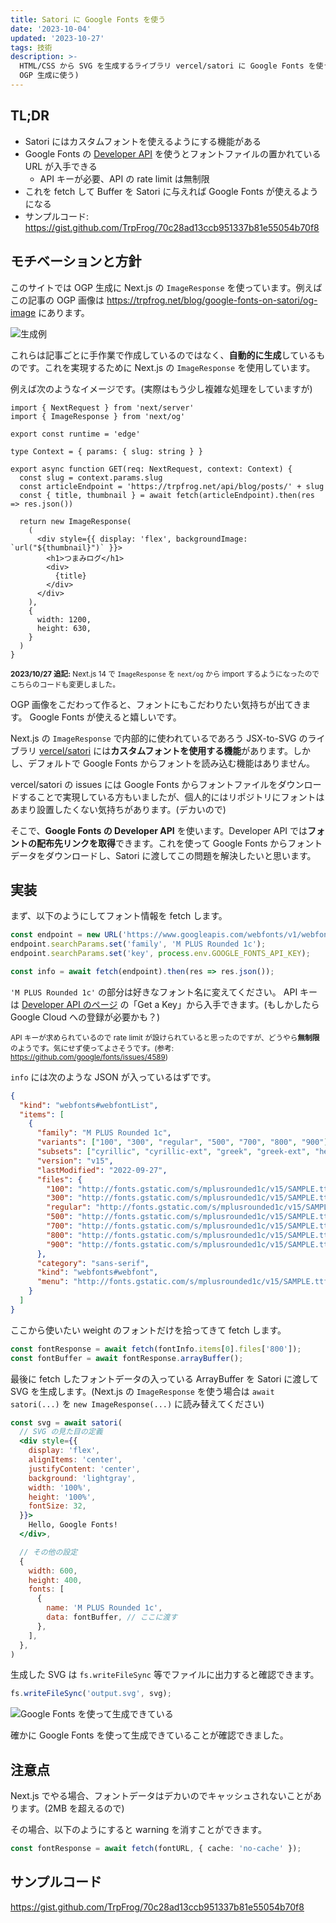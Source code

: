 ```yaml
---
title: Satori に Google Fonts を使う
date: '2023-10-04'
updated: '2023-10-27'
tags: 技術
description: >-
  HTML/CSS から SVG を生成するライブラリ vercel/satori に Google Fonts を使う方法の備忘録 (Next.js の動的
  OGP 生成に使う)
---
```

## TL;DR

- Satori にはカスタムフォントを使えるようにする機能がある
- Google Fonts の [Developer API](https://developers.google.com/fonts/docs/developer_api) を使うとフォントファイルの置かれている URL が入手できる
  - API キーが必要、API の rate limit は無制限
- これを fetch して Buffer を Satori に与えれば Google Fonts が使えるようになる
- サンプルコード: https://gist.github.com/TrpFrog/70c28ad13ccb951337b81e55054b70f8

## モチベーションと方針

このサイトでは OGP 生成に Next.js の `ImageResponse` を使っています。例えばこの記事の OGP 画像は https://trpfrog.net/blog/google-fonts-on-satori/og-image にあります。

![](/blog/google-fonts-on-satori/og-image.png "生成例")

これらは記事ごとに手作業で作成しているのではなく、**自動的に生成**しているものです。これを実現するために Next.js の `ImageResponse` を使用しています。

例えば次のようなイメージです。(実際はもう少し複雑な処理をしていますが)

```src/app/blog/[slug]/og-image/route.tsx
import { NextRequest } from 'next/server'
import { ImageResponse } from 'next/og'

export const runtime = 'edge'

type Context = { params: { slug: string } }

export async function GET(req: NextRequest, context: Context) {
  const slug = context.params.slug
  const articleEndpoint = 'https://trpfrog.net/api/blog/posts/' + slug
  const { title, thumbnail } = await fetch(articleEndpoint).then(res => res.json())

  return new ImageResponse(
    (
      <div style={{ display: 'flex', backgroundImage: `url("${thumbnail}")` }}>
        <h1>つまみログ</h1>
        <div>
          {title}
        </div>
      </div>
    ),
    {
      width: 1200,
      height: 630,
    }
  )
}
```

<small>

**2023/10/27 追記:**
Next.js 14 で `ImageResponse` を `next/og` から import するようになったのでこちらのコードも変更しました。

</small>


OGP 画像をこだわって作ると、フォントにもこだわりたい気持ちが出てきます。
Google Fonts が使えると嬉しいです。

Next.js の `ImageResponse` で内部的に使われているであろう JSX-to-SVG のライブラリ [vercel/satori](https://github.com/vercel/satori) には**カスタムフォントを使用する機能**があります。しかし、デフォルトで Google Fonts からフォントを読み込む機能はありません。

vercel/satori の issues には Google Fonts からフォントファイルをダウンロードすることで実現している方もいましたが、個人的にはリポジトリにフォントはあまり設置したくない気持ちがあります。(デカいので)

そこで、**Google Fonts の Developer API** を使います。Developer API では**フォントの配布先リンクを取得**できます。これを使って Google Fonts からフォントデータをダウンロードし、Satori に渡してこの問題を解決したいと思います。

## 実装

まず、以下のようにしてフォント情報を fetch します。

```js
const endpoint = new URL('https://www.googleapis.com/webfonts/v1/webfonts');
endpoint.searchParams.set('family', 'M PLUS Rounded 1c');
endpoint.searchParams.set('key', process.env.GOOGLE_FONTS_API_KEY);

const info = await fetch(endpoint).then(res => res.json());
```

`'M PLUS Rounded 1c'` の部分は好きなフォント名に変えてください。
API キーは [Developer API のページ](https://developers.google.com/fonts/docs/developer_api) の「Get a Key」から入手できます。(もしかしたら Google Cloud への登録が必要かも？)

<small>

API キーが求められているので rate limit が設けられていると思ったのですが、どうやら**無制限**のようです。気にせず使ってよさそうです。(参考: https://github.com/google/fonts/issues/4589)
	
</small>

`info` には次のような JSON が入っているはずです。

```json
{
  "kind": "webfonts#webfontList",
  "items": [
    {
      "family": "M PLUS Rounded 1c",
      "variants": ["100", "300", "regular", "500", "700", "800", "900"],
      "subsets": ["cyrillic", "cyrillic-ext", "greek", "greek-ext", "hebrew", "japanese", "latin", "latin-ext", "vietnamese"],
      "version": "v15",
      "lastModified": "2022-09-27",
      "files": {
        "100": "http://fonts.gstatic.com/s/mplusrounded1c/v15/SAMPLE.ttf",
        "300": "http://fonts.gstatic.com/s/mplusrounded1c/v15/SAMPLE.ttf",
        "regular": "http://fonts.gstatic.com/s/mplusrounded1c/v15/SAMPLE.ttf",
        "500": "http://fonts.gstatic.com/s/mplusrounded1c/v15/SAMPLE.ttf",
        "700": "http://fonts.gstatic.com/s/mplusrounded1c/v15/SAMPLE.ttf",
        "800": "http://fonts.gstatic.com/s/mplusrounded1c/v15/SAMPLE.ttf",
        "900": "http://fonts.gstatic.com/s/mplusrounded1c/v15/SAMPLE.ttf"
      },
      "category": "sans-serif",
      "kind": "webfonts#webfont",
      "menu": "http://fonts.gstatic.com/s/mplusrounded1c/v15/SAMPLE.ttf"
    }
  ]
}
```

ここから使いたい weight のフォントだけを拾ってきて fetch します。

```js
const fontResponse = await fetch(fontInfo.items[0].files['800']);
const fontBuffer = await fontResponse.arrayBuffer();
```

最後に fetch したフォントデータの入っている ArrayBuffer を Satori に渡して SVG を生成します。(Next.js の `ImageResponse` を使う場合は `await satori(...)` を `new ImageResponse(...)` に読み替えてください)

```jsx
const svg = await satori(
  // SVG の見た目の定義
  <div style={{
    display: 'flex',
    alignItems: 'center', 
    justifyContent: 'center', 
    background: 'lightgray',
    width: '100%',
    height: '100%',
    fontSize: 32,
  }}>
    Hello, Google Fonts!
  </div>,

  // その他の設定
  {
    width: 600,
    height: 400,
    fonts: [
      {
        name: 'M PLUS Rounded 1c',
        data: fontBuffer, // ここに渡す
      },
    ],
  },
)
```

生成した SVG は `fs.writeFileSync` 等でファイルに出力すると確認できます。

```js
fs.writeFileSync('output.svg', svg);
```

![](/blog/google-fonts-on-satori/スクリーンショット_2023-10-03_22-46-44.png "Google Fonts を使って生成できている")

確かに Google Fonts を使って生成できていることが確認できました。

## 注意点

Next.js でやる場合、フォントデータはデカいのでキャッシュされないことがあります。(2MB を超えるので)

その場合、以下のようにすると warning を消すことができます。

```ts
const fontResponse = await fetch(fontURL, { cache: 'no-cache' });
```

## サンプルコード

https://gist.github.com/TrpFrog/70c28ad13ccb951337b81e55054b70f8

